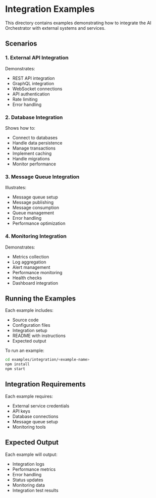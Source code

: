 # Integration Examples

This directory contains examples demonstrating how to integrate the AI Orchestrator with external systems and services.

## Scenarios

### 1. External API Integration
Demonstrates:
- REST API integration
- GraphQL integration
- WebSocket connections
- API authentication
- Rate limiting
- Error handling

### 2. Database Integration
Shows how to:
- Connect to databases
- Handle data persistence
- Manage transactions
- Implement caching
- Handle migrations
- Monitor performance

### 3. Message Queue Integration
Illustrates:
- Message queue setup
- Message publishing
- Message consumption
- Queue management
- Error handling
- Performance optimization

### 4. Monitoring Integration
Demonstrates:
- Metrics collection
- Log aggregation
- Alert management
- Performance monitoring
- Health checks
- Dashboard integration

## Running the Examples

Each example includes:
- Source code
- Configuration files
- Integration setup
- README with instructions
- Expected output

To run an example:
```bash
cd examples/integration/<example-name>
npm install
npm start
```

## Integration Requirements

Each example requires:
- External service credentials
- API keys
- Database connections
- Message queue setup
- Monitoring tools

## Expected Output

Each example will output:
- Integration logs
- Performance metrics
- Error handling
- Status updates
- Monitoring data
- Integration test results 